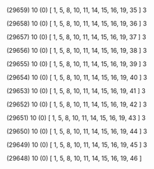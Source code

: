 (29659) 10 (0) [ 1, 5, 8, 10, 11, 14, 15, 16, 19, 35 ] 3 


(29658) 10 (0) [ 1, 5, 8, 10, 11, 14, 15, 16, 19, 36 ] 3 


(29657) 10 (0) [ 1, 5, 8, 10, 11, 14, 15, 16, 19, 37 ] 3 


(29656) 10 (0) [ 1, 5, 8, 10, 11, 14, 15, 16, 19, 38 ] 3 


(29655) 10 (0) [ 1, 5, 8, 10, 11, 14, 15, 16, 19, 39 ] 3 


(29654) 10 (0) [ 1, 5, 8, 10, 11, 14, 15, 16, 19, 40 ] 3 


(29653) 10 (0) [ 1, 5, 8, 10, 11, 14, 15, 16, 19, 41 ] 3 


(29652) 10 (0) [ 1, 5, 8, 10, 11, 14, 15, 16, 19, 42 ] 3 


(29651) 10 (0) [ 1, 5, 8, 10, 11, 14, 15, 16, 19, 43 ] 3 


(29650) 10 (0) [ 1, 5, 8, 10, 11, 14, 15, 16, 19, 44 ] 3 


(29649) 10 (0) [ 1, 5, 8, 10, 11, 14, 15, 16, 19, 45 ] 3 


(29648) 10 (0) [ 1, 5, 8, 10, 11, 14, 15, 16, 19, 46 ]  

